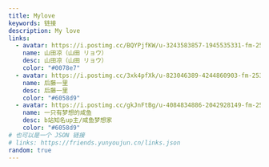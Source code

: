 ```yaml
---
title: Mylove
keywords: 链接
description: My love
links:
  - avatar: https://i.postimg.cc/BQYPjfKW/u-3243583857-1945535331-fm-253-fmt-auto-app-138-f-JPEG.webp
    name: 山田凉（山田 リョウ）
    desc: 山田凉（山田 リョウ）
    color: "#0078e7"
  - avatar: https://i.postimg.cc/3xk4pfXk/u-823046389-4244860903-fm-253-fmt-auto-app-120-f-JPEG.webp
    name: 后藤一里
    desc: 后藤一里
    color: "#6058d9"
  - avatar: https://i.postimg.cc/gkJnFtBg/u-4084834886-2042928149-fm-253-fmt-auto-app-138-f-JPEG.webp
    name: 一只有梦想的咸鱼
    desc: b站知名up主/咸鱼梦想家
    color: "#6058d9"
# 也可以是一个 JSON 链接
# links: https://friends.yunyoujun.cn/links.json
random: true
---
```


<YunLinks :links="frontmatter.links" :random="frontmatter.random" />